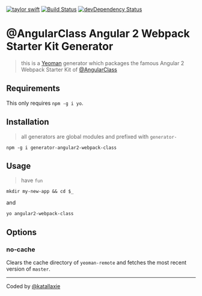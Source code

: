 [![taylor swift](https://img.shields.io/badge/secured%20by-taylor%20swift-brightgreen.svg)](https://twitter.com/SwiftOnSecurity)
[![Build Status](https://travis-ci.org/katallaxie/generator-angular2-webpack-class.svg?branch=master)](https://travis-ci.org/katallaxie/generator-angular2-webpack-class)
[![devDependency Status](https://david-dm.org/katallaxie/generator-angular2-webpack-class.svg)](https://david-dm.org/katallaxie/generator-angular2-webpack-class#info=dependencies)

# @AngularClass Angular 2 Webpack Starter Kit Generator

> this is a [Yeoman](http://yeoman.io) generator which packages the famous Angular 2 Webpack Starter Kit of [@AngularClass](https://twitter.com/angularclass?lang=de)

## Requirements

This only requires `npm -g i yo`.

## Installation

> all generators are global modules and prefixed with `generator-`

```
npm -g i generator-angular2-webpack-class
```

## Usage

> have `fun`

```
mkdir my-new-app && cd $_
```

and

```
yo angular2-webpack-class
```

## Options

### no-cache
Clears the cache directory of `yeoman-remote` and fetches the most recent version of `master`.

---
Coded by [@katallaxie](http://twitter.com/katallaxie)